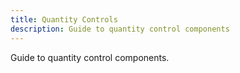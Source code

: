 ```yaml
---
title: Quantity Controls
description: Guide to quantity control components
---
```



Guide to quantity control components.